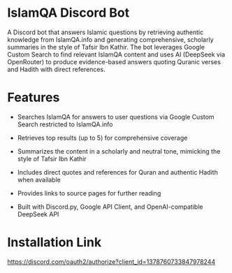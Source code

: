 # IslamQA Discord Bot

A Discord bot that answers Islamic questions by retrieving authentic knowledge from IslamQA.info and generating comprehensive, scholarly summaries in the style of Tafsir Ibn Kathir. The bot leverages Google Custom Search to find relevant IslamQA content and uses AI (DeepSeek via OpenRouter) to produce evidence-based answers quoting Quranic verses and Hadith with direct references.

# Features
- Searches IslamQA for answers to user questions via Google Custom Search restricted to IslamQA.info

- Retrieves top results (up to 5) for comprehensive coverage

- Summarizes the content in a scholarly and neutral tone, mimicking the style of Tafsir Ibn Kathir

- Includes direct quotes and references for Quran and authentic Hadith when available

- Provides links to source pages for further reading

- Built with Discord.py, Google API Client, and OpenAI-compatible DeepSeek API

# Installation Link
https://discord.com/oauth2/authorize?client_id=1378760733847978244
